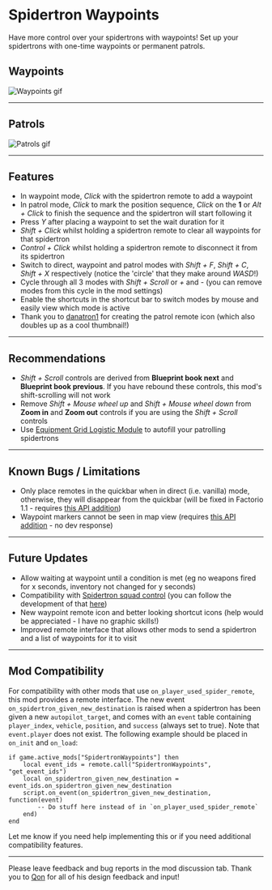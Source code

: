 Spidertron Waypoints
==================

Have more control over your spidertrons with waypoints! Set up your spidertrons with one-time waypoints or permanent patrols.

Waypoints
-----
![Waypoints gif](https://i.imgur.com/lSvtJP8.gif)

-----
Patrols
-----
![Patrols gif](https://i.imgur.com/leZ8QTK.gif)

-----
Features
-----

- In waypoint mode, *Click* with the spidertron remote to add a waypoint
- In patrol mode, *Click* to mark the position sequence, *Click* on the **1** or *Alt + Click* to finish the sequence and the spidertron will start following it
- Press *Y* after placing a waypoint to set the wait duration for it
- *Shift + Click* whilst holding a spidertron remote to clear all waypoints for that spidertron
- *Control + Click* whilst holding a spidertron remote to disconnect it from its spidertron
- Switch to direct, waypoint and patrol modes with *Shift + F*, *Shift + C*, *Shift + X* respectively (notice the 'circle' that they make around *WASD*!)
- Cycle through all 3 modes with *Shift + Scroll* or *+* and *-* (you can remove modes from this cycle in the mod settings)
- Enable the shortcuts in the shortcut bar to switch modes by mouse and easily view which mode is active
- Thank you to [danatron1](https://www.reddit.com/r/factorio/comments/iitlvi/i_made_a_mod_that_allows_you_to_set_waypoints/g3dzt1h) for creating the patrol remote icon (which also doubles up as a cool thumbnail!)

-----
Recommendations
-----

- *Shift + Scroll* controls are derived from **Blueprint book next** and **Blueprint book previous**. If you have rebound these controls, this mod's shift-scrolling will not work
- Remove *Shift + Mouse wheel up* and *Shift + Mouse wheel down* from **Zoom in** and **Zoom out** controls if you are using the *Shift + Scroll* controls
- Use [Equipment Grid Logistic Module](https://mods.factorio.com/mod/EquipmentGridLogisticModule) to autofill your patrolling spidertrons

-----
Known Bugs / Limitations
-----

- Only place remotes in the quickbar when in direct (i.e. vanilla) mode, otherwise, they will disappear from the quickbar (will be fixed in Factorio 1.1 - requires [this API addition](https://forums.factorio.com/viewtopic.php?f=28&t=88867))
- Waypoint markers cannot be seen in map view (requires [this API addition](https://forums.factorio.com/viewtopic.php?f=28&t=76539&p=510027) - no dev response)

-----
Future Updates
-----

- Allow waiting at waypoint until a condition is met (eg no weapons fired for x seconds, inventory not changed for y seconds)
- Compatibility with [Spidertron squad control](https://mods.factorio.com/mod/Spider_Control) (you can follow the development of that [here](https://github.com/npc-strider/spidertron-squad-control/pull/2))
- New waypoint remote icon and better looking shortcut icons (help would be appreciated - I have no graphic skills!)
- Improved remote interface that allows other mods to send a spidertron and a list of waypoints for it to visit

-----
Mod Compatibility
-----

For compatibility with other mods that use `on_player_used_spider_remote`, this mod provides a remote interface. The new event `on_spidertron_given_new_destination` is raised when a spidertron has been given a new `autopilot_target`, and comes with an `event` table containing `player_index`, `vehicle`, `position`, and `success` (always set to true). Note that `event.player` does not exist. The following example should be placed in `on_init` and `on_load`:

```
if game.active_mods["SpidertronWaypoints"] then
    local event_ids = remote.call("SpidertronWaypoints", "get_event_ids")
    local on_spidertron_given_new_destination = event_ids.on_spidertron_given_new_destination
    script.on_event(on_spidertron_given_new_destination, function(event)
        -- Do stuff here instead of in `on_player_used_spider_remote`
    end)
end
```

Let me know if you need help implementing this or if you need additional compatibility features.

-----

Please leave feedback and bug reports in the mod discussion tab.
Thank you to [Qon](https://mods.factorio.com/user/Qon) for all of his design feedback and input!